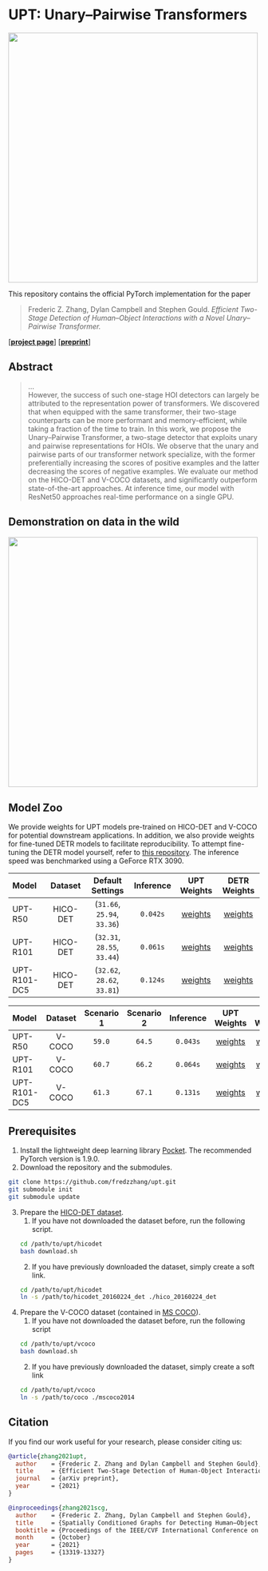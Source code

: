 # UPT: Unary&ndash;Pairwise Transformers
<img src="assets/teaser.gif" align="justify" width="500">

This repository contains the official PyTorch implementation for the paper
> Frederic Z. Zhang, Dylan Campbell and Stephen Gould. _Efficient Two-Stage Detection of Human&ndash;Object Interactions with a Novel Unary&ndash;Pairwise Transformer._

\[[__project page__](https://fredzzhang.com/unary-pairwise-transformers)\] \[[__preprint__]()\]

## Abstract
> ...<br/>However, the success of such one-stage HOI detectors can largely be attributed to the representation power of transformers. We discovered that when equipped with the same transformer, their two-stage counterparts can be more performant and memory-efficient, while taking a fraction of the time to train. In this work, we propose the Unary&ndash;Pairwise Transformer, a two-stage detector that exploits unary and pairwise representations for HOIs. We observe that the unary and pairwise parts of our transformer network specialize, with the former preferentially increasing the scores of positive examples and the latter decreasing the scores of negative examples. We evaluate our method on the HICO-DET and V-COCO datasets, and significantly outperform state-of-the-art approaches. At inference time, our model with ResNet50 approaches real-time performance on a single GPU.

## Demonstration on data in the wild

<img src="assets/demo_friends.gif" align="justify" width="500">

## Model Zoo
We provide weights for UPT models pre-trained on HICO-DET and V-COCO for potential downstream applications. In addition, we also provide weights for fine-tuned DETR models to facilitate reproducibility. To attempt fine-tuning the DETR model yourself, refer to [this repository](https://github.com/fredzzhang/hicodet). The inference speed was benchmarked using a GeForce RTX 3090.

|Model|Dataset|Default Settings|Inference|UPT Weights|DETR Weights|
|:-|:-:|:-:|:-:|:-:|:-:|
|UPT-R50|HICO-DET|(`31.66`, `25.94`, `33.36`)|`0.042s`|[weights](https://drive.google.com/file/d/1lvopTC_JlGHdKOyyEZTUp2VtFfCQ-08z/view?usp=sharing)|[weights](https://drive.google.com/file/d/1BQ-0tbSH7UC6QMIMMgdbNpRw2NcO8yAD/view?usp=sharing)|
|UPT-R101|HICO-DET|(`32.31`, `28.55`, `33.44`)|`0.061s`|[weights](https://drive.google.com/file/d/10-ht8AO4AvqtX2AJ0hXq1Fz0-W8qST-E/view?usp=sharing)|[weights](https://drive.google.com/file/d/1pZrRp8Qcs5FNM9CJsWzVxwzU7J8C-t8f/view?usp=sharing)|
|UPT-R101-DC5|HICO-DET|(`32.62`, `28.62`, `33.81`)|`0.124s`|[weights](https://drive.google.com/file/d/1MIPVz8VQf0D7iJFV5EMJN9IZc9j3Mlo1/view?usp=sharing)|[weights](https://drive.google.com/file/d/1kkyVeoUGb8rT9b5J5Q3f51OFmm4Z73UD/view?usp=sharing)|

|Model|Dataset|Scenario 1|Scenario 2|Inference|UPT Weights|DETR Weights|
|:-|:-:|:-:|:-:|:-:|:-:|:-:|
|UPT-R50|V-COCO|`59.0`|`64.5`|`0.043s`|[weights](https://drive.google.com/file/d/17Cfse3pNarVgFZd0ArMg-h6yWEYpa2NQ/view?usp=sharing)|[weights](https://drive.google.com/file/d/1AIqc2LBkucBAAb_ebK9RjyNS5WmnA4HV/view?usp=sharing)|
|UPT-R101|V-COCO|`60.7`|`66.2`|`0.064s`|[weights](https://drive.google.com/file/d/1ahE9K-XocMfu1wm8-rEBx4py8m3-_tmt/view?usp=sharing)|[weights](https://drive.google.com/file/d/1XbOaGiVPuxmB9PwrcUdf0XlGnuTXARjX/view?usp=sharing)|
|UPT-R101-DC5|V-COCO|`61.3`|`67.1`|`0.131s`|[weights](https://drive.google.com/file/d/17ivP1npCR6jkxOQ3mfN83hrQfeVkiDC9/view?usp=sharing)|[weights](https://drive.google.com/file/d/1uenwkJ_0dSb_nb4HAlMUZ-bMjxD55XTR/view?usp=sharing)|

## Prerequisites
1. Install the lightweight deep learning library [Pocket](https://github.com/fredzzhang/pocket). The recommended PyTorch version is 1.9.0.
2. Download the repository and the submodules.
```bash
git clone https://github.com/fredzzhang/upt.git
git submodule init
git submodule update
```
3. Prepare the [HICO-DET dataset](https://drive.google.com/open?id=1QZcJmGVlF9f4h-XLWe9Gkmnmj2z1gSnk).
    1. If you have not downloaded the dataset before, run the following script.
    ```bash
    cd /path/to/upt/hicodet
    bash download.sh
    ```
    2. If you have previously downloaded the dataset, simply create a soft link.
    ```bash
    cd /path/to/upt/hicodet
    ln -s /path/to/hicodet_20160224_det ./hico_20160224_det
    ```
4. Prepare the V-COCO dataset (contained in [MS COCO](https://cocodataset.org/#download)).
    1. If you have not downloaded the dataset before, run the following script
    ```bash
    cd /path/to/upt/vcoco
    bash download.sh
    ```
    2. If you have previously downloaded the dataset, simply create a soft link
    ```bash
    cd /path/to/upt/vcoco
    ln -s /path/to/coco ./mscoco2014
    ```
## Citation

If you find our work useful for your research, please consider citing us:

```bibtex
@article{zhang2021upt,
  author    = {Frederic Z. Zhang and Dylan Campbell and Stephen Gould},
  title     = {Efficient Two-Stage Detection of Human-Object Interactions with a Novel Unary-Pairwise Transformer},
  journal   = {arXiv preprint},
  year      = {2021}
}

@inproceedings{zhang2021scg,
  author    = {Frederic Z. Zhang, Dylan Campbell and Stephen Gould},
  title     = {Spatially Conditioned Graphs for Detecting Human–Object Interactions},
  booktitle = {Proceedings of the IEEE/CVF International Conference on Computer Vision (ICCV)},
  month     = {October}
  year      = {2021}
  pages     = {13319-13327}
}
```
